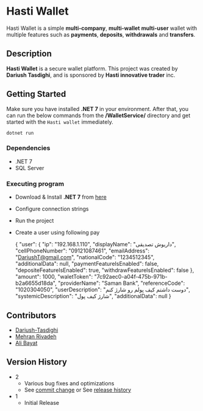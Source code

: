 # Hasti Wallet
Hasti Wallet is a simple **multi-company**, **multi-wallet** **multi-user** wallet with multiple features such as **payments**, **deposits**, **withdrawals** and **transfers**.

## Description

**Hasti Wallet** is a secure wallet platform. This project was created by **Dariush Tasdighi**,  and is sponsored by **Hasti innovative trader** inc.

## Getting Started
Make sure you have installed **.NET 7** in your environment. After that, you can run the below commands from the **/WalletService/** directory and get started with the `Hasti wallet` immediately.

    dotnet run
    
### Dependencies

* .NET 7
* SQL Server

### Executing program

* Download & Install **.NET 7** from [here](https://dotnet.microsoft.com/en-us/download/dotnet/7.0)
* Configure connection strings
* Run the project
* Create a user using following pay 

    {
    	"user": {
    		"ip": "192.168.1.110",
    		"displayName": "داریوش تصدیقی",
    		"cellPhoneNumber": "09121087461",
    		"emailAddress": "DariushT@gmail.com",
    		"nationalCode": "1234512345",
    		"additionalData": null,
    		"paymentFeatureIsEnabled": false,
    		"depositeFeatureIsEnabled": true,
    		"withdrawFeatureIsEnabled": false
    	},
    	"amount": 1000,
    	"waletToken": "7c92aec0-a04f-475b-971b-b2a6655d18da",
    	"providerName": "Saman Bank",
    	"referenceCode": "1020304050",
    	"userDescription": "دوست داشتم کیف پولم رو شارژ کنم",
    	"systemicDescription": "شارژ کیف پول",
    	"additionalData": null
    }

## Contributors 

- [Dariush-Tasdighi](https://www.linkedin.com/in/Tasdighi/)
- [Mehran Rivadeh](https://www.linkedin.com/in/Mehran-Rivadeh-ab55845)
- [Ali Bayat](https://www.linkedin.com/in/AliBayatgh)

## Version History

* 2
    * Various bug fixes and optimizations
    * See [commit change]() or See [release history]()
* 1
    * Initial Release
